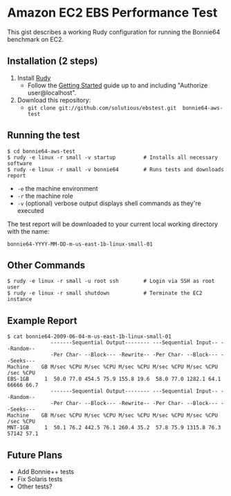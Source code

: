 # Amazon EC2 EBS Performance Test

This gist describes a working Rudy configuration for running the Bonnie64 benchmark on EC2. 

## Installation (2 steps)

1. Install [Rudy](http://github.com/solutious/rudy/)
    * Follow the [Getting Started](http://solutious.com/products/rudy/getting-started.html) guide up to and including "Authorize user@localhost".
2. Download this repository:
    * `git clone git://github.com/solutious/ebstest.git  bonnie64-aws-test`

## Running the test

    $ cd bonnie64-aws-test
    $ rudy -e linux -r small -v startup         # Installs all necessary software
    $ rudy -e linux -r small -v bonnie64        # Runs tests and downloads report

* `-e` the machine environment 
* `-r` the machine role
* `-v` (optional) verbose output displays shell commands as they're executed

The test report will be downloaded to your current local working directory with the name: 

    bonnie64-YYYY-MM-DD-m-us-east-1b-linux-small-01 

## Other Commands

    $ rudy -e linux -r small -u root ssh        # Login via SSH as root user
    $ rudy -e linux -r small shutdown           # Terminate the EC2 instance

## Example Report

    $ cat bonnie64-2009-06-04-m-us-east-1b-linux-small-01
                  -------Sequential Output-------- ---Sequential Input-- --Random--
                  -Per Char- --Block--- -Rewrite-- -Per Char- --Block--- --Seeks---
    Machine    GB M/sec %CPU M/sec %CPU M/sec %CPU M/sec %CPU M/sec %CPU  /sec %CPU
    EBS-1GB     1  50.0 77.0 454.5 75.9 155.8 19.6  58.0 77.0 1282.1 64.1 66666 66.7
                  -------Sequential Output-------- ---Sequential Input-- --Random--
                  -Per Char- --Block--- -Rewrite-- -Per Char- --Block--- --Seeks---
    Machine    GB M/sec %CPU M/sec %CPU M/sec %CPU M/sec %CPU M/sec %CPU  /sec %CPU
    MNT-1GB     1  50.1 76.2 442.5 76.1 260.4 35.2  57.8 75.9 1315.8 76.3 57142 57.1

## Future Plans ##

* Add Bonnie++ tests
* Fix Solaris tests
* Other tests?


